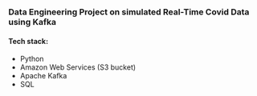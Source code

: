 ### Data Engineering Project on simulated Real-Time Covid Data using Kafka

#### Tech stack: 
* Python 
* Amazon Web Services (S3 bucket)
* Apache Kafka
* SQL